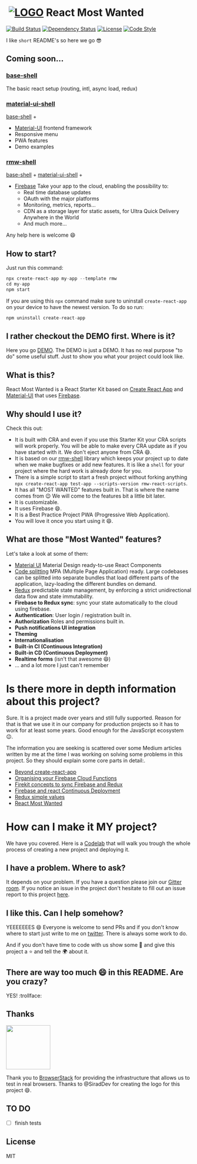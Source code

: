# ‌‌ [![LOGO][logo-image]][logo-url] React Most Wanted

[![Build Status][travis-image]][travis-url]
[![Dependency Status][daviddm-image]][daviddm-url]
[![License][license-image]][license-url]
[![Code Style][code-style-image]][code-style-url]

I like `short` README's so here we go :sunglasses:

## Coming soon...

### [base-shell](./packages/base-shell/)
The basic react setup (routing, intl, async load, redux)

### [material-ui-shell](./packages/material-ui-shell/)
[base-shell](./packages/base-shell/) +
- [Material-UI](https://material-ui.com) frontend framework
- Responsive menu
- PWA features
- Demo examples

### [rmw-shell](./packages/rmw-shell)
[base-shell](./packages/base-shell/) + [material-ui-shell](https://material-ui.com) +
- [Firebase](https://firebase.google.com/) Take your app to the cloud, enabling the possibility to:
  - Real time database updates
  - OAuth with the major platforms
  - Monitoring, metrics, reports...
  - CDN as a storage layer for static assets, for Ultra Quick Delivery Anywhere in the World
  - And much more...

Any help here is welcome :smile:

## How to start?

Just run this command:

```js
npx create-react-app my-app --template rmw
cd my-app
npm start
```

If you are using this `npx` command make sure to uninstall `create-react-app` on your device to have the newest version. To do so run:

```js
npm uninstall create-react-app
```

## I rather checkout the DEMO first. Where is it?

Here you go [DEMO](https://www.react-most-wanted.com). The DEMO is just a DEMO. It has no real purpose "to do" some useful stuff. Just to show you what your project could look like.

## What is this?

React Most Wanted is a React Starter Kit based on [Create React App](https://github.com/facebookincubator/create-react-app) and [Material-UI](https://material-ui.com/) that uses [Firebase](https://firebase.google.com/).

## Why should I use it?

Check this out:

- It is built with CRA and even if you use this Starter Kit your CRA scripts will work properly. You will be able to make every CRA update as if you have started with it. We don't eject anyone from CRA :smile:.
- It is based on our [rmw-shell](packages/rmw-shell) library which keeps your project up to date when we make bugfixes or add new features. It is like a `shell` for your project where the hard work is already done for you.
- There is a simple script to start a fresh project without forking anything `npx create-react-app test-app --scripts-version rmw-react-scripts`.
- It has all "MOST WANTED" features built in. That is where the name comes from :wink: We will come to the features bit a little bit later.
- It is customizable.
- It uses Firebase :smile:.
- It is a Best Practice Project PWA (Progressive Web Application).
- You will love it once you start using it :smile:.

## What are those "Most Wanted" features?

Let's take a look at some of them:

- [Material UI](https://material-ui.com/) Material Design ready-to-use React Components
- [Code splitting](https://webpack.js.org/guides/code-splitting/) MPA (Multiple Page Application) ready. Large codebases can be splitted into separate bundles that load different parts of the application, lazy-loading the different bundles on demand.
- [Redux](https://redux.js.org/) predictable state management, by enforcing a strict unidirectional data flow and state immutability.
- **Firebase to Redux sync**: sync your state automatically to the cloud using firebase.
- **Authentication**: User login / registration built in.
- **Authorization** Roles and permissions built in.
- **Push notifications UI integration** 
- **Theming**
- **Internationalisation**
- **Built-in CI (Continuous Integration)**
- **Built-in CD (Continuous Deployment)**
- **Realtime forms** (isn't that awesome :smile:)
- ... and a lot more I just can't remember

# Is there more in depth information about this project?

Sure. It is a project made over years and still fully supported. Reason for that is that we use it in our company for production projects so it has to work for at least some years. Good enough for the JavaScript ecosystem :wink:.

The information you are seeking is scattered over some Medium articles written by me at the time I was working on solving some problems in this project. So they should explain some core parts in detail:.

- [Beyond create-react-app](https://codeburst.io/beyond-create-react-app-cra-a2063196a124)
- [Organising your Firebase Cloud Functions](https://codeburst.io/organizing-your-firebase-cloud-functions-67dc17b3b0da)
- [Firekit concepts to sync Firebase and Redux](https://codeburst.io/firekit-concepts-to-sync-firebase-and-redux-606a1e3e50d6)
- [Firebase and react Continuous Deployment](https://codeburst.io/firebase-and-react-continuous-deployment-2e6d81f0b6a1)
- [Redux simple values](https://codeburst.io/redux-simple-values-7712694f311)
- [React Most Wanted](https://medium.com/@tarikhuber/react-most-wanted-d4e916782c2e)

# How can I make it MY project?

We have you covered. Here is a [Codelab](https://start-with-rmw.web.app/#0) that will walk you trough the whole process of creating a new project and deploying it.

## I have a problem. Where to ask?

It depends on your problem. If you have a question please join our [Gitter room](https://gitter.im/react-most-wanted/Lobby). If you notice an issue in the project don't hesitate to fill out an issue report to this project [here](https://github.com/TarikHuber/react-most-wanted/issues).

## I like this. Can I help somehow?

YEEEEEEES :smile: Everyone is welcome to send PRs and if you don't know where to start just write to me on [twitter](https://twitter.com/TarikHuber). There is always some work to do.

And if you don't have time to code with us show some :blue_heart: and give this project a :star: and tell the :earth_africa: about it.

## There are way too much :smile: in this README. Are you crazy?

YES! :trollface:

## Thanks

[<img src="https://www.browserstack.com/images/mail/browserstack-logo-footer.png" width="120">](https://www.browserstack.com/)

Thank you to [BrowserStack](https://www.browserstack.com/) for providing the infrastructure that allows us to test in real browsers.
Thanks to @SiradDev for creating the logo for this project :smile:.

## TO DO

- [ ] finish tests

## License

MIT

[logo-image]: https://www.react-most-wanted.com/favicon-32x32.png
[logo-url]: https://github.com/TarikHuber/react-most-wanted/blob/master/README.md
[travis-image]: https://travis-ci.org/TarikHuber/react-most-wanted.svg?branch=master
[travis-url]: https://travis-ci.org/TarikHuber/react-most-wanted
[daviddm-image]: https://img.shields.io/david/TarikHuber/react-most-wanted.svg?style=flat-square
[daviddm-url]: https://david-dm.org/TarikHuber/react-most-wanted
[license-image]: https://img.shields.io/npm/l/express.svg
[license-url]: https://github.com/TarikHuber/react-most-wanted/master/LICENSE
[code-style-image]: https://img.shields.io/badge/code_style-prettier-ff69b4.svg?style=flat-square
[code-style-url]: https://github.com/prettier/prettier
